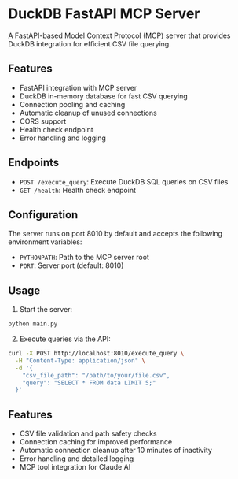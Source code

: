 # DuckDB FastAPI MCP Server

A FastAPI-based Model Context Protocol (MCP) server that provides DuckDB integration for efficient CSV file querying.

## Features

- FastAPI integration with MCP server
- DuckDB in-memory database for fast CSV querying
- Connection pooling and caching
- Automatic cleanup of unused connections
- CORS support
- Health check endpoint
- Error handling and logging

## Endpoints

- `POST /execute_query`: Execute DuckDB SQL queries on CSV files
- `GET /health`: Health check endpoint

## Configuration

The server runs on port 8010 by default and accepts the following environment variables:
- `PYTHONPATH`: Path to the MCP server root
- `PORT`: Server port (default: 8010)

## Usage

1. Start the server:
```bash
python main.py
```

2. Execute queries via the API:
```bash
curl -X POST http://localhost:8010/execute_query \
  -H "Content-Type: application/json" \
  -d '{
    "csv_file_path": "/path/to/your/file.csv",
    "query": "SELECT * FROM data LIMIT 5;"
  }'
```

## Features

- CSV file validation and path safety checks
- Connection caching for improved performance
- Automatic connection cleanup after 10 minutes of inactivity
- Error handling and detailed logging
- MCP tool integration for Claude AI